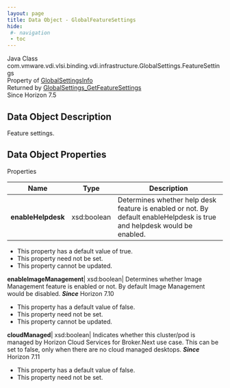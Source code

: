 ```yaml
---
layout: page
title: Data Object - GlobalFeatureSettings
hide:
 #- navigation
 - toc
---
```






Java Class
    com.vmware.vdi.vlsi.binding.vdi.infrastructure.GlobalSettings.FeatureSettings  
Property of
     [GlobalSettingsInfo](vdi.infrastructure.GlobalSettings.GlobalSettingsInfo.md#field_detail)  
Returned by
     [GlobalSettings_GetFeatureSettings](vdi.infrastructure.GlobalSettings.md#getFeatureSettings)  
Since 
    Horizon 7.5

## Data Object Description 

Feature settings. 

## Data Object Properties

Properties

Name |  Type |  Description   
---|---|---  
**enableHelpdesk**|  xsd:boolean|  Determines whether help desk feature is enabled or not. By default enableHelpdesk is true and helpdesk would be enabled.   


  * This property has a default value of true.
* This property need not be set.
* This property cannot be updated.

  
**enableImageManagement**|  xsd:boolean|  Determines whether Image Management feature is enabled or not. By default Image Management would be disabled.  **_Since_** Horizon 7.10  


  * This property has a default value of false.
* This property need not be set.
* This property cannot be updated.

  
**cloudManaged**|  xsd:boolean|  Indicates whether this cluster/pod is managed by Horizon Cloud Services for Broker.Next use case. This can be set to false, only when there are no cloud managed desktops.  **_Since_** Horizon 7.11  


  * This property has a default value of false.
* This property need not be set.

  
  
  

  
  

